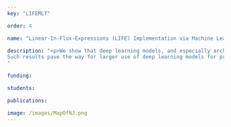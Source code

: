 ```yaml
---
key: "LIFEMLT"

order: 4

name: "Linear-In-Flux-Expressions (LIFE) Implementation via Machine Learning Techniques"

description: "<p>We show that deep learning models, and especially architectures like the Transformer, originally intended for natural language, can be trained on randomly generated datasets to predict to very high accuracy both the qualitative and quantitative features of metabolic networks. Using standard mathematical techniques, we create large sets (40 million cases) of random networks that can be used to train our models. These trained models can predict network equilibrium on random graphs in more than $99\%$ of cases. They can also generalize to graphs with different structure than those encountered at training. Finally, they can predict almost perfectly the equilibria of a small set of known biological networks. Our approach is both very economical in experimental data and uses only small and shallow deep-learning model, far from the large architectures commonly used in machine translation.
Such results pave the way for larger use of deep learning models for problems related to biological networks in key areas such as quantitative systems pharmacology, systems biology, and synthetic biology.<\p>
"

funding: 

students: 

publications:

image: /images/MapOfNJ.png
---
```

